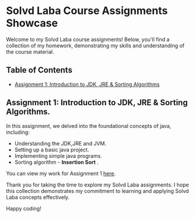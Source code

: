 # Solvd Laba Course Assignments Showcase

Welcome to my Solvd Laba course assignments! Below, you'll find a collection of my homework, demonstrating my skills and understanding of the course material.

## Table of Contents

- [Assignment 1: Introduction to JDK, JRE & Sorting Algorithms](#assignment-1-introduction-to-solvd-laba)

## Assignment 1: Introduction to JDK, JRE & Sorting Algorithms.

In this assignment, we delved into the foundational concepts of java, including:

- Understanding the JDK,JRE and JVM.
- Setting up a basic java project.
- Implementing simple java programs.
- Sorting algorithm - **Insertion Sort** .

You can view my work for Assignment 1 [here](./src/InsertionSort.java).

Thank you for taking the time to explore my Solvd Laba assignments. I hope this collection demonstrates my commitment to learning and applying Solvd Laba concepts effectively.

Happy coding!

